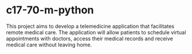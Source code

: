 # c17-70-m-python
This project aims to develop a telemedicine application that facilitates remote medical care. The application will allow patients to schedule virtual appointments with doctors, access their medical records and receive medical care without leaving home.
